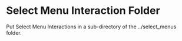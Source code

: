 # Select Menu Interaction Folder

Put Select Menu Interactions in a sub-directory of the ../select_menus folder.
